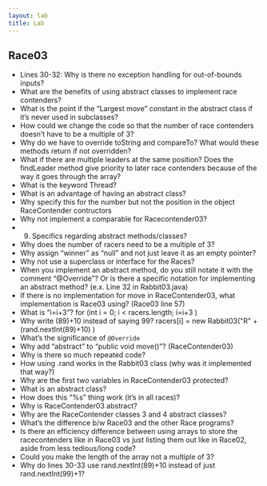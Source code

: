 ```yaml
---
layout: lab
title: Lab
---
```


## Race03

- Lines 30-32: Why is there no exception handling for out-of-bounds inputs?
- What are the benefits of using abstract classes to implement race contenders?
- What is the point if the “Largest move” constant in the abstract class if it’s never used in subclasses?
- How could we change the code so that the number of race contenders doesn’t have to be a multiple of 3?
- Why do we have to override toString and compareTo? What would these methods return if not overridden?
- What if there are multiple leaders at the same position? Does the findLeader method give priority to later race contenders because of the way it goes through the array?
- What is the keyword Thread?
- What is an advantage of having an abstract class?
- Why specify this for the number but not the position in the object RaceContender contructors
- Why not implement a comparable for Racecontender03?
- 9.  Specifics regarding abstract methods/classes?
- Why does the number of racers need to be a multiple of 3?
- Why assign “winner” as “null” and not just leave it as an empty pointer?
- Why not use a superclass or interface for the Races?
- When you implement an abstract method, do you still notate it with the comment “@Override”? Or is there a specific notation for implementing an abstract method? (e.x. Line 32 in Rabbit03.java)
- If there is no implementation for move in RaceContender03, what implementation is Race03 using? (Race03 line 57)
- What is “i=i+3”?  for (int i = 0; i < racers.length; i=i+3 )
- Why write (89)+10 instead of saying 99? racers[i] = new Rabbit03("R" + (rand.nextInt(89)+10) )
- What’s the significance of `@Override`
- Why add “abstract” to “public void move()”? (RaceContender03)
- Why is there so much repeated code?
- How using .rand works in the Rabbit03 class (why was it implemented that way?)
- Why are the first two variables in RaceContender03 protected?
- What is an abstract class?
- How does this “%s” thing work (it’s in all races)?
- Why is RaceContender03 abstract?
- Why are the RaceContender classes 3 and 4 abstract classes?
- What’s the difference b/w Race03 and the other Race programs?
- Is there an efficiency difference between using arrays to store the racecontenders like in Race03 vs just listing them out like in Race02, aside from less tedious/long code?
- Could you make the length of the array not a multiple of 3?
- Why do lines 30-33 use rand.nextInt(89)+10 instead of just rand.nextInt(99)+1?
